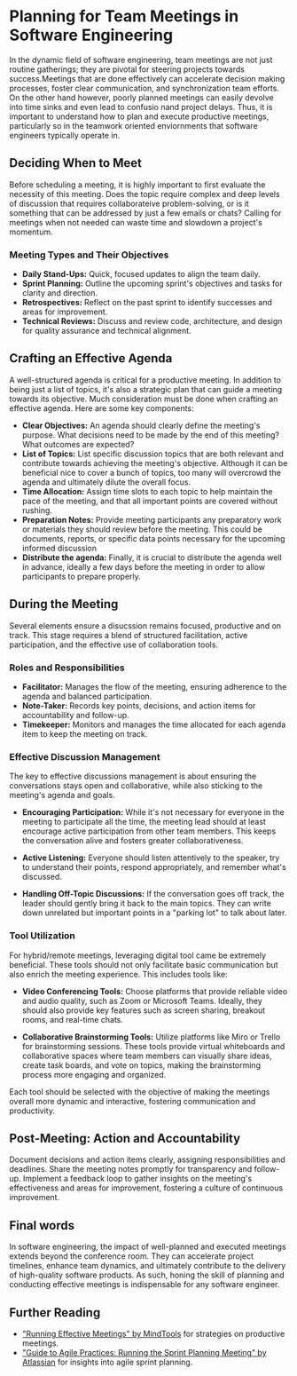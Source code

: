 # Planning for Team Meetings in Software Engineering


In the dynamic field of software engineering, team meetings are not just routine gatherings; they are pivotal for steering projects towards success.Meetings that are done effectively can accelerate decision making processes, foster clear communication, and synchronization team efforts. On the other hand however, poorly planned meetings can easily devolve into time sinks and even lead to confusio nand project delays. Thus, it is important to understand how to plan and execute productive meetings, particularly so in the teamwork oriented enviornments that software engineers typically operate in. 


## Deciding When to Meet

Before scheduling a meeting, it is highly important to first evaluate the necessity of this meeting. Does the topic require complex and deep levels of discussion that requires collaborateive problem-solving, or is it something that can be addressed by just a few emails or chats? Calling for meetings when not needed can waste time and slowdown a project's momentum. 

### Meeting Types and Their Objectives

- **Daily Stand-Ups:** Quick, focused updates to align the team daily.
- **Sprint Planning:** Outline the upcoming sprint's objectives and tasks for clarity and direction.
- **Retrospectives:** Reflect on the past sprint to identify successes and areas for improvement.
- **Technical Reviews:** Discuss and review code, architecture, and design for quality assurance and technical alignment.

## Crafting an Effective Agenda

A well-structured agenda is critical for a productive meeting. In addition to being just a list of topics, it's also a strategic plan that can guide a meeting towards its objective. Much consideration must be done when crafting an effective agenda. Here are some key components: 

- **Clear Objectives:** An agenda should clearly define the meeting's purpose. What decisions need to be made by the end of this meeting? What outcomes are expected? 
- **List of Topics:** List specific discussion topics that are both relevant and contribute towards achieving the meeting's objective. Although it can be beneficial nice to cover a bunch of topics, too many will overcrowd the agenda and ultimately dilute the overall focus. 
- **Time Allocation:** Assign time slots to each topic to help maintain the pace of the meeting, and that all important points are covered without rushing. 
- **Preparation Notes:** Provide meeting participants any preparatory work or materials they should review before the meeting. This could be documents, reports, or specific data points necessary for the upcoming informed discussion 
- **Distribute the agenda:** Finally, it is crucial to distribute the agenda well in advance, ideally a few days before the meeting in order to allow participants to prepare properly.

## During the Meeting
Several elements ensure a disucssion remains focused, productive and on track. This stage requires a blend of structured facilitation, active participation, and the effective use of collaboration tools.

### Roles and Responsibilities

- **Facilitator:** Manages the flow of the meeting, ensuring adherence to the agenda and balanced participation.
- **Note-Taker:** Records key points, decisions, and action items for accountability and follow-up.
- **Timekeeper:** Monitors and manages the time allocated for each agenda item to keep the meeting on track.

### Effective Discussion Management

The key to effective discussions management is about ensuring the conversations stays open and collaborative, while also sticking to the meeting's agenda and goals.

- **Encouraging Participation:** While it's not necessary for everyone in the meeting to participate all the time, the meeting lead should at least encourage active participation from other team members. This keeps the conversation alive and fosters greater collaborativeness. 

- **Active Listening:** Everyone should listen attentively to the speaker, try to understand their points, respond appropriately, and remember what's discussed.

- **Handling Off-Topic Discussions:** If the conversation goes off track, the leader should gently bring it back to the main topics. They can write down unrelated but important points in a "parking lot" to talk about later.

### Tool Utilization

For hybrid/remote meetings, leveraging digital tool came be extremely beneficial. These tools should not only facilitate basic communication but also enrich the meeting experience. This includes tools like:

- **Video Conferencing Tools:** Choose platforms that provide reliable video and audio quality, such as Zoom or Microsoft Teams. Ideally, they should also provide key features such as screen sharing, breakout rooms, and real-time chats.

- **Collaborative Brainstorming Tools:** Utilize platforms like Miro or Trello for brainstorming sessions. These tools provide virtual whiteboards and collaborative spaces where team members can visually share ideas, create task boards, and vote on topics, making the brainstorming process more engaging and organized.

Each tool should be selected with the objective of making the meetings overall more dynamic and interactive, fostering communication and productivity. 

## Post-Meeting: Action and Accountability

Document decisions and action items clearly, assigning responsibilities and deadlines. Share the meeting notes promptly for transparency and follow-up. Implement a feedback loop to gather insights on the meeting's effectiveness and areas for improvement, fostering a culture of continuous improvement.

## Final words

In software engineering, the impact of well-planned and executed meetings extends beyond the conference room. They can accelerate project timelines, enhance team dynamics, and ultimately contribute to the delivery of high-quality software products. As such, honing the skill of planning and conducting effective meetings is indispensable for any software engineer.

## **Further Reading**

- ["Running Effective Meetings" by MindTools](https://www.mindtools.com/CommSkll/RunningMeetings.htm) for strategies on productive meetings.
- ["Guide to Agile Practices: Running the Sprint Planning Meeting" by Atlassian](https://www.atlassian.com/agile/scrum/sprint-planning) for insights into agile sprint planning.